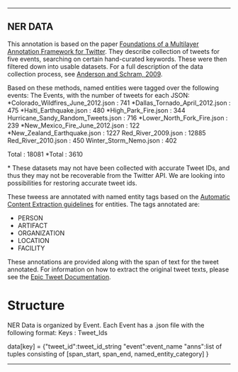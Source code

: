 ---------
NER DATA
---------
This annotation is based on the paper <a href="http://www.lrec-conf.org/proceedings/lrec2012/pdf/1008_Paper.pdf">Foundations of a Multilayer Annotation Framework for Twitter</a>. They describe collection of tweets for five events, searching on certain hand-curated keywords. These were then filtered down into usable datasets. For a full description of the data collection process, see <a href="https://ieeexplore.ieee.org/document/6032533">Anderson and Schram, 2009</a>.

Based on these methods, named entities were tagged over the following events:
The Events, with the number of tweets for each JSON:
\*Colorado_Wildfires_June_2012.json : 741
\*Dallas_Tornado_April_2012.json : 475
\*Haiti_Earthquake.json : 480
\*High_Park_Fire.json : 344
Hurricane_Sandy_Random_Tweets.json : 716
*Lower_North_Fork_Fire.json : 239
*New_Mexico_Fire_June_2012.json : 122
*New_Zealand_Earthquake.json : 1227
Red_River_2009.json : 12885
Red_River_2010.json : 450
Winter_Storm_Nemo.json : 402

Total : 18081
*Total : 3610

\* These datasets may not have been collected with accurate Tweet IDs, and thus they may not be recoverable from the Twitter API. We are looking into possibilities for restoring
accurate tweet ids.

These tweess are annotated with named entity tags based on the <a href="https://www.ldc.upenn.edu/sites/www.ldc.upenn.edu/files/english-entities-guidelines-v6.6.pdf">Automatic Content Extraction guidelines</a> for entities. The tags annotated are:

<ul>
  <li>PERSON</li>
  <li>ARTIFACT</li>
  <li>ORGANIZATION</li>
  <li>LOCATION</li>
  <li>FACILITY</li>
</ul>
 These annotations are provided along with the span of text for the tweet annotated. For information on how to extract the original tweet texts, please see the <a href="https://github.com/Project-EPIC/epic-annotation/blob/master/Epic%20Tweet%20Documentation.pdf">Epic Tweet Documentation</a>.

# Structure

NER Data is organized by Event. Each Event has a .json file with the
following format:
Keys : Tweet_Ids

data[key] =
  {"tweet_id":tweet_id_string
  "event":event_name
  "anns":list of tuples consisting of [span_start, span_end,
  named_entity_category]
  }

------------------------------------------------------------------------
